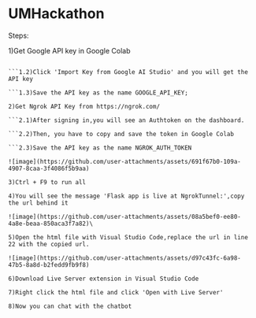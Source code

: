 # UMHackathon
Steps: 

1)Get Google API key in Google Colab

```1.1)Click on 'Gemini API key' under 'Secret' 
  
```1.2)Click 'Import Key from Google AI Studio' and you will get the API key
  
```1.3)Save the API key as the name GOOGLE_API_KEY;
  
2)Get Ngrok API Key from https://ngrok.com/

```2.1)After signing in,you will see an Authtoken on the dashboard.

```2.2)Then, you have to copy and save the token in Google Colab

```2.3)Save the API key as the name NGROK_AUTH_TOKEN

![image](https://github.com/user-attachments/assets/691f67b0-109a-4907-8caa-3f4086f5b9aa)

3)Ctrl + F9 to run all

4)You will see the message 'Flask app is live at NgrokTunnel:',copy the url behind it

![image](https://github.com/user-attachments/assets/08a5bef0-ee80-4a8e-beaa-850aca3f7a82)\

5)Open the html file with Visual Studio Code,replace the url in line 22 with the copied url.

![image](https://github.com/user-attachments/assets/d97c43fc-6a98-47b5-8a8d-b2fedd9fb9f8)

6)Download Live Server extension in Visual Studio Code

7)Right click the html file and click 'Open with Live Server'

8)Now you can chat with the chatbot

